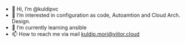 - 👋 Hi, I’m @kuldipvc
- 👀 I’m interested in configuration as code, Autoamtion and Cloud Arch. Design.
- 🌱 I’m currently learning ansible
- 📫 How to reach me via mail kuldip.mori@viitor.cloud

<!---
kuldipvc/kuldipvc is a ✨ special ✨ repository because its `README.md` (this file) appears on your GitHub profile.
You can click the Preview link to take a look at your changes.
--->
